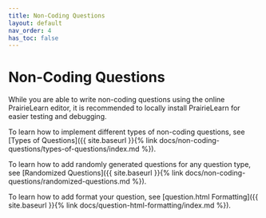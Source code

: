 ```yaml
---
title: Non-Coding Questions
layout: default
nav_order: 4
has_toc: false
---
```


# Non-Coding Questions

While you are able to write non-coding questions using the online PrairieLearn editor, it is recommended to locally install PrairieLearn for easier testing and debugging.

To learn how to implement different types of non-coding questions, see [Types of Questions]({{ site.baseurl }}{% link docs/non-coding-questions/types-of-questions/index.md %}).

To learn how to add randomly generated questions for any question type, see [Randomized Questions]({{ site.baseurl }}{% link docs/non-coding-questions/randomized-questions.md %}).

To learn how to add format your question, see [question.html Formatting]({{ site.baseurl }}{% link docs/question-html-formatting/index.md %}).